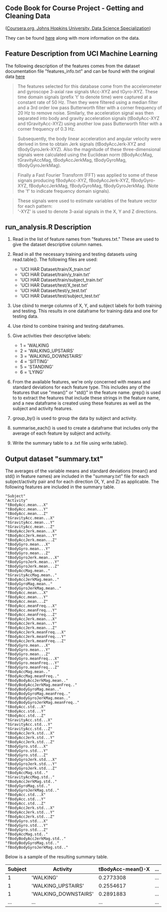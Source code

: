 ## Code Book for Course Project - Getting and Cleaning Data
(<a href="https://www.coursera.org/course/getdata">Coursera.org, Johns Hopkins University, Data Science Specialization</a>)

They can be found <a href='http://archive.ics.uci.edu/ml/datasets/Human+Activity+Recognition+Using+Smartphones'>here</a> along with more information on the data.

## Feature Description from UCI Machine Learning 

The following description of the features comes from the dataset documentation file "features_info.txt" and can be found with the original data <a href='http://archive.ics.uci.edu/ml/datasets/Human+Activity+Recognition+Using+Smartphones'>here</a>

>The features selected for this database come from the accelerometer and gyroscope 3-axial raw signals tAcc-XYZ and tGyro-XYZ. These time domain signals (prefix 't' to denote time) were captured at a constant rate of 50 Hz. Then they were filtered using a median filter and a 3rd order low pass Butterworth filter with a corner frequency of 20 Hz to remove noise. Similarly, the acceleration signal was then separated into body and gravity acceleration signals (tBodyAcc-XYZ and tGravityAcc-XYZ) using another low pass Butterworth filter with a corner frequency of 0.3 Hz. 

>Subsequently, the body linear acceleration and angular velocity were derived in time to obtain Jerk signals (tBodyAccJerk-XYZ and tBodyGyroJerk-XYZ). Also the magnitude of these three-dimensional signals were calculated using the Euclidean norm (tBodyAccMag, tGravityAccMag, tBodyAccJerkMag, tBodyGyroMag, tBodyGyroJerkMag). 

>Finally a Fast Fourier Transform (FFT) was applied to some of these signals producing fBodyAcc-XYZ, fBodyAccJerk-XYZ, fBodyGyro-XYZ, fBodyAccJerkMag, fBodyGyroMag, fBodyGyroJerkMag. (Note the 'f' to indicate frequency domain signals). 

>These signals were used to estimate variables of the feature vector for each pattern:  
'-XYZ' is used to denote 3-axial signals in the X, Y and Z directions.

## run_analysis.R Description

1. Read in the list of feature names from "features.txt."  These are used to give the dataset descriptive column names.

2. Read in all the necessary training and testing datasets using read.table().  The following files are used:
	
	* 'UCI HAR Dataset/train/X_train.txt'
	* 'UCI HAR Dataset/train/y_train.txt'
	* 'UCI HAR Dataset/train/subject_train.txt'
	* 'UCI HAR Dataset/test/X_test.txt'
	* 'UCI HAR Dataset/test/y_test.txt'
	* 'UCI HAR Dataset/test/subject_test.txt'

3. Use cbind to merge columns of X, Y, and subject labels for both training and testing.  This results in one dataframe for training data and one for testing data.

4. Use rbind to combine training and testing dataframes.

5. Give activities their descriptive labels:
	* 1 = 'WALKING
	* 2 = 'WALKING_UPSTAIRS'
	* 3 = 'WALKING_DOWNSTAIRS'
	* 4 = 'SITTING'
	* 5 = 'STANDING'
	* 6 = 'LYING'

6. From the available features, we're only concerned with means and standard deviations for each feature type.  This includes any of the features that use "mean()" or "std()" in the feature name.  grep() is used to to extract the features that include these strings in the feature name, and a new dataframe is created using these features as well as the subject and activity features.


7. group_by() is used to group the data by subject and activity.


8. summarise_each() is used to create a dataframe that includes only the average of each feature by subject and activity.

9. Write the summary table to a .txt file using write.table().

## Output dataset "summary.txt"

The averages of the variable means and standard deviations (mean() and std() in feature names) are included in the "summary.txt" file for each subject/activity pair and for each direction (X, Y, and Z) as applicable.  The following features are included in the summary table.

	"Subject"
	"Activity"
	"tBodyAcc.mean...X"
	"tBodyAcc.mean...Y"
	"tBodyAcc.mean...Z"
	"tGravityAcc.mean...X"
	"tGravityAcc.mean...Y"
	"tGravityAcc.mean...Z"
	"tBodyAccJerk.mean...X"
	"tBodyAccJerk.mean...Y"
	"tBodyAccJerk.mean...Z"
	"tBodyGyro.mean...X"
	"tBodyGyro.mean...Y"
	"tBodyGyro.mean...Z"
	"tBodyGyroJerk.mean...X"
	"tBodyGyroJerk.mean...Y"
	"tBodyGyroJerk.mean...Z"
	"tBodyAccMag.mean.."
	"tGravityAccMag.mean.."
	"tBodyAccJerkMag.mean.."
	"tBodyGyroMag.mean.."
	"tBodyGyroJerkMag.mean.."
	"fBodyAcc.mean...X"
	"fBodyAcc.mean...Y"
	"fBodyAcc.mean...Z"
	"fBodyAcc.meanFreq...X"
	"fBodyAcc.meanFreq...Y"
	"fBodyAcc.meanFreq...Z"
	"fBodyAccJerk.mean...X"
	"fBodyAccJerk.mean...Y"
	"fBodyAccJerk.mean...Z"
	"fBodyAccJerk.meanFreq...X"
	"fBodyAccJerk.meanFreq...Y"
	"fBodyAccJerk.meanFreq...Z"
	"fBodyGyro.mean...X"
	"fBodyGyro.mean...Y"
	"fBodyGyro.mean...Z"
	"fBodyGyro.meanFreq...X"
	"fBodyGyro.meanFreq...Y"
	"fBodyGyro.meanFreq...Z"
	"fBodyAccMag.mean.."
	"fBodyAccMag.meanFreq.."
	"fBodyBodyAccJerkMag.mean.."
	"fBodyBodyAccJerkMag.meanFreq.."
	"fBodyBodyGyroMag.mean.."
	"fBodyBodyGyroMag.meanFreq.."
	"fBodyBodyGyroJerkMag.mean.."
	"fBodyBodyGyroJerkMag.meanFreq.."
	"tBodyAcc.std...X"
	"tBodyAcc.std...Y"
	"tBodyAcc.std...Z"
	"tGravityAcc.std...X"
	"tGravityAcc.std...Y"
	"tGravityAcc.std...Z"
	"tBodyAccJerk.std...X"
	"tBodyAccJerk.std...Y"
	"tBodyAccJerk.std...Z"
	"tBodyGyro.std...X"
	"tBodyGyro.std...Y"
	"tBodyGyro.std...Z"
	"tBodyGyroJerk.std...X"
	"tBodyGyroJerk.std...Y"
	"tBodyGyroJerk.std...Z"
	"tBodyAccMag.std.."
	"tGravityAccMag.std.."
	"tBodyAccJerkMag.std.."
	"tBodyGyroMag.std.."
	"tBodyGyroJerkMag.std.."
	"fBodyAcc.std...X"
	"fBodyAcc.std...Y"
	"fBodyAcc.std...Z"
	"fBodyAccJerk.std...X"
	"fBodyAccJerk.std...Y"
	"fBodyAccJerk.std...Z"
	"fBodyGyro.std...X"
	"fBodyGyro.std...Y"
	"fBodyGyro.std...Z"
	"fBodyAccMag.std.."
	"fBodyBodyAccJerkMag.std.."
	"fBodyBodyGyroMag.std.."
	"fBodyBodyGyroJerkMag.std.."	

Below is a sample of the resulting summary table. 

Subject | Activity             | tBodyAcc-mean()-X |  ... |
 ------ | -------------------- | ----------------- | ---- |
1       | 'WALKING'            | 0.2773308         |  ... |
1       | 'WALKING_UPSTAIRS'   | 0.2554617         |  ... |
1       | 'WALKING_DOWNSTAIRS' | 0.2891883         |  ... |
...     | ...                  | ...               |  ... |

